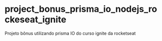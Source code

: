 # project_bonus_prisma_io_nodejs_rockeseat_ignite
Projeto bônus utilizando prisma IO do curso ignite da rocketseat
